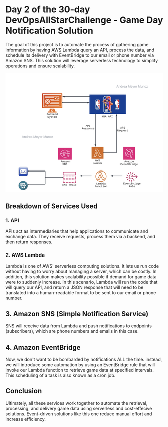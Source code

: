# Day 2 of the 30-day DevOpsAllStarChallenge - Game Day Notification Solution


The goal of this project is to automate the process of gathering game information by having AWS Lambda query an API, process the data, and schedule its delivery with EventBridge to our email or phone number via Amazon SNS. This solution will leverage serverless technology to simplify operations and ensure scalability. 

![Architecture Diagram](./architecture.png)
   
## Breakdown of Services Used
### 1. API

APIs act as intermediaries that help applications to communicate and exchange data. They receive requests, process them via a backend, and then return responses.


### 2. AWS Lambda
Lambda is one of AWS' serverless computing solutions. It lets us run code without having to worry about managing a server, which can be costly. In addition, this solution makes scalability possible if demand for game data were to suddenly increase. In this scenario, Lambda will run the code that will query our API, and return a JSON response that will need to be translated into a human-readable format to be sent to our email or phone number.


## 3. Amazon SNS (Simple Notification Service)
SNS will receive data from Lambda and push notifications to endpoints (subscribers), which are phone numbers and emails in this case.

## 4. Amazon EventBridge
Now, we don't want to be bombarded by notifications ALL the time. instead, we will introduce some automation by using an EventBridge rule that will invoke our Lambda function to retrieve game data at specified intervals. This scheduling of a task is also known as a cron job. 


## Conclusion
Ultimately, all these services work together to automate the retrieval, processing, and delivery game data using serverless and cost-effecive solutions. Event-driven solutions like this one reduce manual effort and increase efficiency. 

